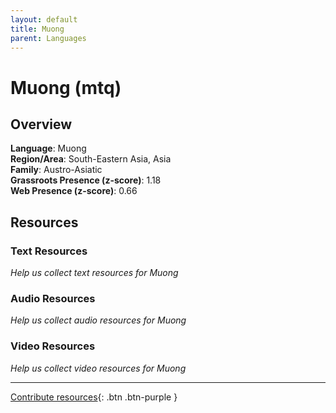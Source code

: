 ```yaml
---
layout: default
title: Muong
parent: Languages
---
```


# Muong (mtq)

## Overview

**Language**: Muong  
**Region/Area**: South-Eastern Asia, Asia  
**Family**: Austro-Asiatic  
**Grassroots Presence (z-score)**: 1.18  
**Web Presence (z-score)**: 0.66  

## Resources

### Text Resources
*Help us collect text resources for Muong*

### Audio Resources
*Help us collect audio resources for Muong*

### Video Resources
*Help us collect video resources for Muong*

---

[Contribute resources](https://forms.office.com/e/1SfLJx3u1r){: .btn .btn-purple }
